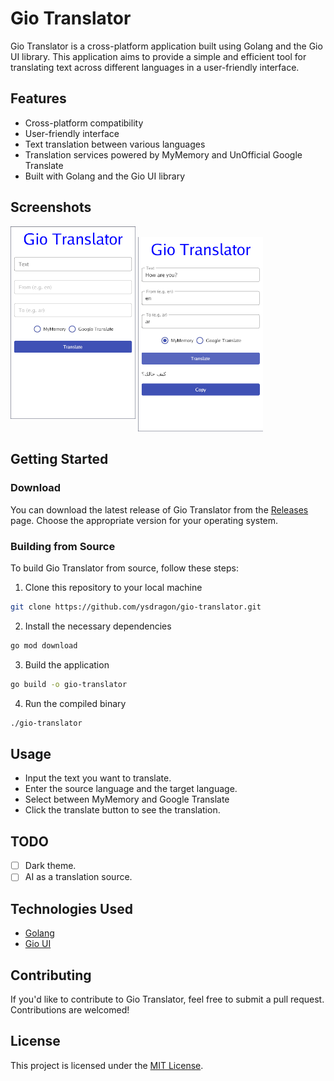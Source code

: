 # Gio Translator

Gio Translator is a cross-platform application built using Golang and the Gio UI library. This application aims to provide a simple and efficient tool for translating text across different languages in a user-friendly interface.

## Features

- Cross-platform compatibility
- User-friendly interface
- Text translation between various languages
- Translation services powered by MyMemory and UnOfficial Google Translate
- Built with Golang and the Gio UI library

## Screenshots



<img src="screenshots/screenshot1.png" style="margin-bottom:20px;}" height="308.5" width="200">
<img src="screenshots/screenshot2.png" width="200">


## Getting Started

### Download

You can download the latest release of Gio Translator from the [Releases](https://github.com/ysdragon/gio-translator/releases) page. Choose the appropriate version for your operating system.

### Building from Source

To build Gio Translator from source, follow these steps:

1. Clone this repository to your local machine
```bash
git clone https://github.com/ysdragon/gio-translator.git
```
2. Install the necessary dependencies
```bash
go mod download
```
3. Build the application
```bash
go build -o gio-translator
```
4. Run the compiled binary
```bash
./gio-translator
```

## Usage

- Input the text you want to translate.
- Enter the source language and the target language.
- Select between MyMemory and Google Translate
- Click the translate button to see the translation.

## TODO

* [ ]  Dark theme.
* [ ]  AI as a translation source.

## Technologies Used

- [Golang](https://go.dev/)
- [Gio UI](https://gioui.org/)

## Contributing

If you'd like to contribute to Gio Translator, feel free to submit a pull request. Contributions are welcomed!

## License

This project is licensed under the [MIT License](LICENSE).